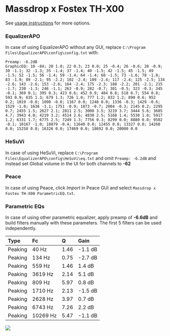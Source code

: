 # Massdrop x Fostex TH-X00
See [usage instructions](https://github.com/jaakkopasanen/AutoEq#usage) for more options.

### EqualizerAPO
In case of using EqualizerAPO without any GUI, replace `C:\Program Files\EqualizerAPO\config\config.txt`
with:
```
Preamp: -6.2dB
GraphicEQ: 10 -84; 20 1.0; 22 0.3; 23 0.0; 25 -0.4; 26 -0.6; 28 -0.9; 30 -1.1; 32 -1.3; 35 -1.4; 37 -1.4; 40 -1.5; 42 -1.5; 45 -1.5; 49 -1.5; 52 -1.5; 56 -1.4; 59 -1.4; 64 -1.4; 68 -1.5; 73 -1.6; 78 -1.8; 83 -1.9; 89 -2.1; 95 -2.2; 102 -2.4; 109 -2.4; 117 -2.4; 125 -2.5; 134 -2.6; 143 -2.6; 153 -2.6; 164 -2.4; 175 -2.3; 188 -2.2; 201 -2.1; 215 -1.7; 230 -1.3; 246 -1.1; 263 -0.9; 282 -0.7; 301 -0.5; 323 -0.3; 345 -0.1; 369 0.1; 395 0.3; 423 0.6; 452 0.9; 484 0.8; 518 0.7; 554 0.8; 593 0.9; 635 1.3; 679 1.3; 726 1.0; 777 1.2; 832 1.2; 890 0.6; 952 0.2; 1019 -0.0; 1090 -0.0; 1167 0.0; 1248 0.0; 1336 -0.3; 1429 -0.6; 1529 -1.0; 1636 -1.1; 1751 -0.9; 1873 -0.7; 2004 -0.3; 2145 0.2; 2295 0.7; 2455 1.5; 2627 2.1; 2811 2.5; 3008 3.5; 3219 3.7; 3444 5.6; 3685 4.7; 3943 4.0; 4219 3.2; 4514 2.6; 4830 2.5; 5168 1.4; 5530 1.0; 5917 1.2; 6331 1.7; 6775 2.5; 7249 1.3; 7756 0.3; 8299 0.0; 8880 0.0; 9502 -0.1; 10167 -1.0; 10879 -0.4; 11640 0.0; 12455 0.0; 13327 0.0; 14260 0.0; 15258 0.0; 16326 0.0; 17469 0.0; 18692 0.0; 20000 0.0
```

### HeSuVi
In case of using HeSuVi, replace `C:\Program Files\EqualizerAPO\config\HeSuVi\eq.txt` and omit `Preamp:
-6.2dB` and instead set Global volume in the UI for both channels to **-62**

### Peace
In case of using Peace, click *Import* in Peace GUI and select `Massdrop x Fostex TH-X00 ParametricEQ.txt`.

### Parametric EQs
In case of using other parametric equalizer, apply preamp of **-6.6dB** and build filters manually with
these parameters. The first 5 filters can be used independently.

| Type    | Fc       |    Q | Gain    |
|:--------|:---------|:-----|:--------|
| Peaking | 40 Hz    | 1.46 | -1.1 dB |
| Peaking | 134 Hz   | 0.75 | -2.7 dB |
| Peaking | 559 Hz   | 1.46 | 1.4 dB  |
| Peaking | 3619 Hz  | 2.14 | 5.1 dB  |
| Peaking | 809 Hz   | 5.97 | 0.8 dB  |
| Peaking | 1710 Hz  | 2.13 | -1.5 dB |
| Peaking | 2628 Hz  | 3.97 | 0.7 dB  |
| Peaking | 6743 Hz  | 7.26 | 2.2 dB  |
| Peaking | 10269 Hz | 5.47 | -1.1 dB |

![](https://raw.githubusercontent.com/jaakkopasanen/AutoEq/master/results/innerfidelity/sbaf-serious/Massdrop%20x%20Fostex%20TH-X00/Massdrop%20x%20Fostex%20TH-X00.png)